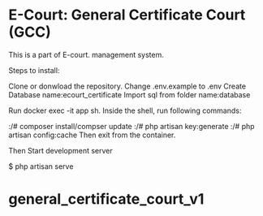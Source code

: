 # E-Court: General Certificate Court (GCC)

This is a part of E-court. management system.

Steps to install:

Clone or donwload the repository.
Change .env.example to .env
Create Database name:ecourt_certificate
Import sql from folder name:database

Run docker exec -it app sh. Inside the shell, run following commands:

:/# composer install/compser update
:/# php artisan key:generate
:/# php artisan config:cache
Then exit from the container.

Then Start development server

$ php artisan serve
# general_certificate_court_v1
